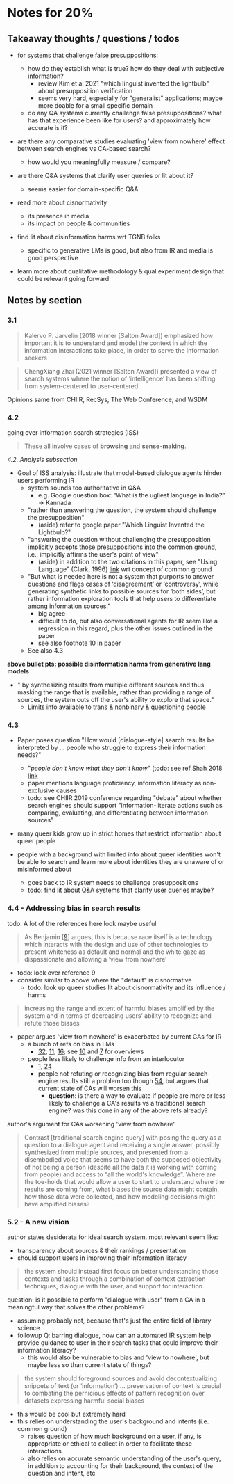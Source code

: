 # Notes for 20%

## Takeaway thoughts / questions / todos

- for systems that challenge false presuppositions:
	- how do they establish what is true? how do they deal with subjective information?
		- review Kim et al 2021 "which linguist invented the lightbulb" about presupposition verification
		- seems very hard, especially for "generalist" applications; maybe more doable for a small specific domain
	- do any QA systems currently challenge false presuppositions? what has that experience been like for users? and approximately how accurate is it?
- are there any comparative studies evaluating 'view from nowhere' effect between search engines vs CA-based search?
	- how would you meaningfully measure / compare?
- are there Q&A systems that clarify user queries or lit about it?
	- seems easier for domain-specific Q&A

- read more about cisnormativity
	- its presence in media
	- its impact on people & communities
- find lit about disinformation harms wrt TGNB folks
	- specific to generative LMs is good, but also from IR and media is good perspective
- learn more about qualitative methodology & qual experiment design that could be relevant going forward


## Notes by section

### 3.1

> Kalervo P. Jarvelin (2018 winner \[Salton Award\]) emphasized how important it is to understand and model the context in which the information interactions take place, in order to serve the information seekers

> ChengXiang Zhai (2021 winner \[Salton Award\]) presented a view of search systems where the notion of ‘intelligence’ has been shifting from system-centered to user-centered.

Opinions same from CHIIR, RecSys, The Web Conference, and WSDM

### 4.2

going over information search strategies (ISS)

> These all involve cases of **browsing** and **sense-making**.

*4.2. Analysis subsection*

- Goal of ISS analysis: illustrate that model-based dialogue agents hinder users performing IR
	- system sounds too authoritative in Q&A
		- e.g. Google question box: “What is the ugliest language in India?” -> Kannada
	- "rather than answering the question, the system should challenge the presupposition"
		- (aside) refer to google paper "Which Linguist Invented the Lightbulb?"
	- "answering the question without challenging the presupposition implicitly accepts those presuppositions into the common ground, i.e., implicitly affirms the user's point of view"
		- (aside) in addition to the two citations in this paper, see "Using Language" (Clark, 1996) [link](https://doi.org/10.1017/CBO9780511620539) wrt concept of common ground
	- "But what is needed here is not a system that purports to answer questions and flags cases of ‘disagreement’ or ‘controversy’, while generating synthetic links to possible sources for ‘both sides’, but rather information exploration tools that help users to differentiate among information sources."
		- big agree
		- difficult to do, but also conversational agents for IR seem like a regression in this regard, plus the other issues outlined in the paper
		- see also footnote 10 in paper
	- See also 4.3 

**above bullet pts: possible disinformation harms from generative lang models**

- " by synthesizing results from multiple different sources and thus masking the range that is available, rather than providing a range of sources, the system cuts off the user's ability to explore that space."
	- Limits info available to trans & nonbinary & questioning people

### 4.3

- Paper poses question "How would \[dialogue-style\] search results be interpreted by ... people who struggle to express their information needs?"
	- "_people don't know what they don't know_" (todo: see ref Shah 2018 [link](https://doi.org/10.1145/3176349.3176389](https://doi.org/10.1145/3176349.3176389))
	- paper mentions language proficiency, information literacy as non-exclusive causes
	- todo: see CHIIR 2019 conference regarding "debate" about whether search engines should support "information-literate actions such as comparing, evaluating, and differentiating between information sources"

- many queer kids grow up in strict homes that restrict information about queer people
- people with a background with limited info about queer identities won't be able to search and learn more about identities they are unaware of or misinformed about
	- goes back to IR system needs to challenge presuppositions
	- todo: find lit about Q&A systems that clarify user queries maybe?

### 4.4 - Addressing bias in search results

todo: A lot of the references here look maybe useful

> As Benjamin [[9](https://dl.acm.org/doi/fullHtml/10.1145/3498366.3505816#BibPLXBIB0009)] argues, this is because race itself is a technology which interacts with the design and use of other technologies to present whiteness as default and normal and the white gaze as dispassionate and allowing a ‘view from nowhere’ 

- todo: look over reference 9 
- consider similar to above where the "default" is cisnormative
	- todo: look up queer studies lit about cisnormativity and its influence / harms

> increasing the range and extent of harmful biases amplified by the system and in terms of decreasing users’ ability to recognize and refute those biases

- paper argues 'view from nowhere' is exacerbated by current CAs for IR
	- a bunch of refs on bias in LMs
		- [32](https://dl.acm.org/doi/fullHtml/10.1145/3498366.3505816#BibPLXBIB0032), [11](https://dl.acm.org/doi/fullHtml/10.1145/3498366.3505816#BibPLXBIB0011), [16](https://dl.acm.org/doi/fullHtml/10.1145/3498366.3505816#BibPLXBIB0016); see [10](https://dl.acm.org/doi/fullHtml/10.1145/3498366.3505816#BibPLXBIB0010) and [7](https://dl.acm.org/doi/fullHtml/10.1145/3498366.3505816#BibPLXBIB0007) for overviews
	- people less likely to challenge info from an interlocutor
		- [1](https://dl.acm.org/doi/fullHtml/10.1145/3498366.3505816#BibPLXBIB0001), [24](https://dl.acm.org/doi/fullHtml/10.1145/3498366.3505816#BibPLXBIB0024)
		- people not refuting or recognizing bias from regular search engine results still a problem too though [54](https://dl.acm.org/doi/fullHtml/10.1145/3498366.3505816#BibPLXBIB0054), but argues that current state of CAs will worsen this
			- **question**: is there a way to evaluate if people are more or less likely to challenge a CA's results vs a traditional search engine? was this done in any of the above refs already?

author's argument for CAs worsening 'view from nowhere'

>Contrast \[traditional search engine query\] with posing the query as a question to a dialogue agent and receiving a single answer, possibly synthesized from multiple sources, and presented from a disembodied voice that seems to have both the supposed objectivity of not being a person (despite all the data it is working with coming from people) and access to “all the world's knowledge”. Where are the toe-holds that would allow a user to start to understand where the results are coming from, what biases the source data might contain, how those data were collected, and how modeling decisions might have amplified biases?

### 5.2 - A new vision

author states desiderata for ideal search system. most relevant seem like:

- transparency about sources & their rankings / presentation
- should support users in improving their information literacy

> the system should instead first focus on better understanding those contexts and tasks through a combination of context extraction techniques, dialogue with the user, and support for interaction.

question: is it possible to perform "dialogue with user" from a CA in a meaningful way that solves the other problems?
- assuming probably not, because that's just the entire field of library science
- followup Q: barring dialogue, how can an automated IR system help provide guidance to user in their search tasks that could improve their information literacy?
	- this would also be vulnerable to bias and 'view to nowhere', but maybe less so than current state of things?

> the system should foreground sources and avoid decontextualizing snippets of text (or ‘information’) ... preservation of context is crucial to combating the pernicious effects of pattern recognition over datasets expressing harmful social biases

- this would be cool but extremely hard
- this relies on understanding the user's background and intents (i.e. common ground)
	- raises question of how much background on a user, if any, is appropriate or ethical to collect in order to facilitate these interactions
	- also relies on accurate semantic understanding of the user's query, in addition to accounting for their background, the context of the question and intent, etc
